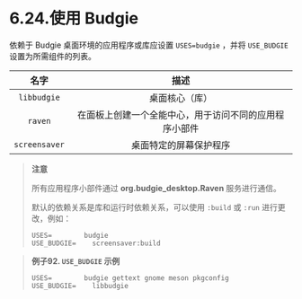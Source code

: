 # 6.24.使用 Budgie

依赖于 Budgie 桌面环境的应用程序或库应设置 `USES=budgie` ，并将 `USE_BUDGIE` 设置为所需组件的列表。

| 名字            | 描述                          |
|:-------------:|:---------------------------:|
| `libbudgie`   | 桌面核心（库）                     |
| `raven`       | 在面板上创建一个全能中心，用于访问不同的应用程序小部件 |
| `screensaver` | 桌面特定的屏幕保护程序                 |

> **注意**
> 
> 所有应用程序小部件通过 **org.budgie_desktop.Raven** 服务进行通信。
> 
> 默认的依赖关系是库和运行时依赖关系，可以使用 `:build` 或 `:run` 进行更改，例如：
> 
> ```shell-sessionl
> USES=        budgie
> USE_BUDGIE=    screensaver:build
> ```

> **例子92. `USE_BUDGIE` 示例**
> 
> ```shell-sessionl
> USES=        budgie gettext gnome meson pkgconfig
> USE_BUDGIE=    libbudgie
> ```

